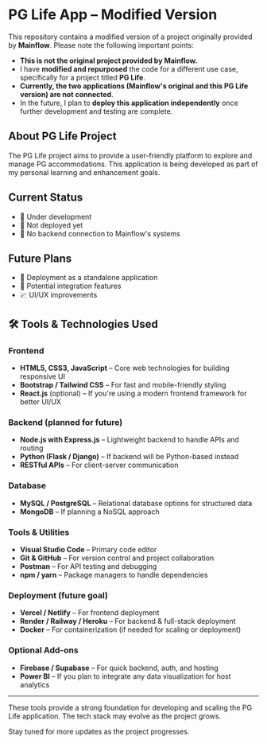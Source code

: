 # PG Life App – Modified Version

This repository contains a modified version of a project originally provided by **Mainflow**. Please note the following important points:

- **This is not the original project provided by Mainflow.**
- I have **modified and repurposed** the code for a different use case, specifically for a project titled **PG Life**.
- **Currently, the two applications (Mainflow's original and this PG Life version) are not connected**.
- In the future, I plan to **deploy this application independently** once further development and testing are complete.

## About PG Life Project

The PG Life project aims to provide a user-friendly platform to explore and manage PG accommodations. This application is being developed as part of my personal learning and enhancement goals.

## Current Status

- 🔧 Under development
- 🧪 Not deployed yet
- 📡 No backend connection to Mainflow's systems

## Future Plans

- 🚀 Deployment as a standalone application
- 🔗 Potential integration features
- 📈 UI/UX improvements

## 🛠️ Tools & Technologies Used

### Frontend
- **HTML5, CSS3, JavaScript** – Core web technologies for building responsive UI
- **Bootstrap / Tailwind CSS** – For fast and mobile-friendly styling
- **React.js** (optional) – If you're using a modern frontend framework for better UI/UX

### Backend (planned for future)
- **Node.js with Express.js** – Lightweight backend to handle APIs and routing
- **Python (Flask / Django)** – If backend will be Python-based instead
- **RESTful APIs** – For client-server communication

### Database
- **MySQL / PostgreSQL** – Relational database options for structured data
- **MongoDB** – If planning a NoSQL approach

### Tools & Utilities
- **Visual Studio Code** – Primary code editor
- **Git & GitHub** – For version control and project collaboration
- **Postman** – For API testing and debugging
- **npm / yarn** – Package managers to handle dependencies

### Deployment (future goal)
- **Vercel / Netlify** – For frontend deployment
- **Render / Railway / Heroku** – For backend & full-stack deployment
- **Docker** – For containerization (if needed for scaling or deployment)

### Optional Add-ons
- **Firebase / Supabase** – For quick backend, auth, and hosting
- **Power BI** – If you plan to integrate any data visualization for host analytics

---

These tools provide a strong foundation for developing and scaling the PG Life application. The tech stack may evolve as the project grows.


Stay tuned for more updates as the project progresses.

